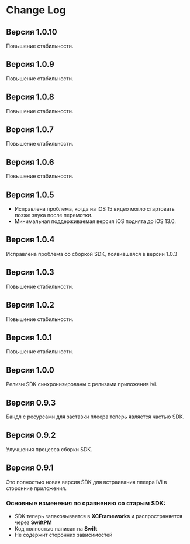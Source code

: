 # Change Log

## Версия 1.0.10

Повышение стабильности.

## Версия 1.0.9

Повышение стабильности.

## Версия 1.0.8

Повышение стабильности.

## Версия 1.0.7

Повышение стабильности.

## Версия 1.0.6

Повышение стабильности.

## Версия 1.0.5

- Исправлена проблема, когда на iOS 15 видео могло стартовать позже звука после перемотки.
- Минимальная поддерживаемая версия iOS поднята до iOS 13.0.

## Версия 1.0.4

Исправлена проблема со сборкой SDK, появившаяся в версии 1.0.3

## Версия 1.0.3

Повышение стабильности.

## Версия 1.0.2

Повышение стабильности.

## Версия 1.0.1

Повышение стабильности.

## Версия 1.0.0

Релизы SDK синхронизированы с релизами приложения ivi.

## Версия 0.9.3

Бандл с ресурсами для заставки плеера теперь является частью SDK.

## Версия 0.9.2

Улучшения процесса сборки SDK.

## Версия 0.9.1

Это полностью новая версия SDK для встраивания плеера IVI в сторонние приложения. 

### Основные изменения по сравнению со старым SDK:

* SDK теперь запаковывается в __XCFrameworks__ и распространяется через __SwiftPM__
* Код полностью написан на __Swift__
* Не содержит сторонних зависимостей
